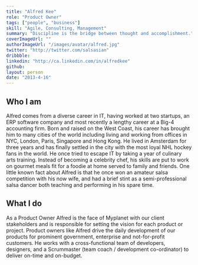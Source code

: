```yaml
---
title: "Alfred Kee"
role: "Product Owner"
tags: ["people", "business"]
skill: "Agile, Consulting, Management"
summary: "Discipline is the bridge between thought and accomplishment."
coverImageUrl: ""
authorImageUrl: "/images/avatar/alfred.jpg"
twitter: "http://twitter.com/salsasian"
dribbble:
linkedin: "http://ca.linkedin.com/in/alfredkee"
github:
layout: person
date: "2013-4-16"
---
```


## Who I am

Alfred comes from a diverse career in IT, having worked at two startups, an ERP software company and most recently a lengthy career at a Big-4 accounting firm.  Born and raised on the West Coast, his career has brought him to many cities of the world including living and working from offices in NYC, London, Paris, Singapore and Hong Kong.  He lived in Amsterdam for three years and has finally settled in the city with the most loyal NHL hockey fans in the world.  He once tried to escape IT by taking a year of culinary arts training.  Instead of becoming a celebrity chef, his skills are put to work on gourmet meals fit for a foodie at home served to family and friends.  One little known fact about Alfred is that he once won an amateur salsa competition with his now wife, and had a brief stint as a semi-professional salsa dancer both teaching and performing in his spare time.

## What I do

As a Product Owner Alfred is the face of Myplanet with our client stakeholders and is responsible for setting the vision for each product or project. Product owners like Alfred drive the daily development of our products for prominent government, enterprise and not-for-profit customers. He works with a cross-functional team of developers, designers, and a Scrummaster (team coach / development co-ordinator) to deliver on-time and on-budget.
